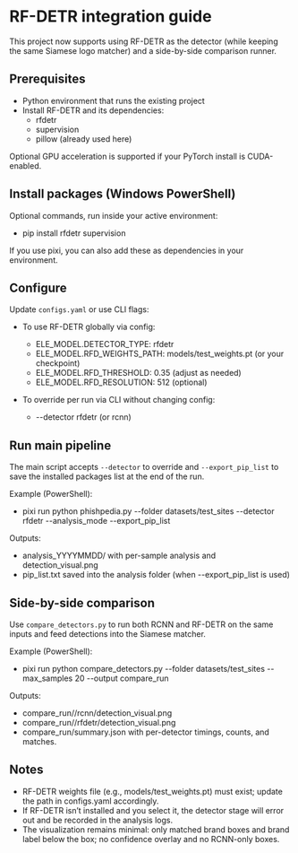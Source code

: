 # RF-DETR integration guide

This project now supports using RF-DETR as the detector (while keeping the same Siamese logo matcher) and a side-by-side comparison runner.

## Prerequisites
- Python environment that runs the existing project
- Install RF-DETR and its dependencies:
  - rfdetr
  - supervision
  - pillow (already used here)

Optional GPU acceleration is supported if your PyTorch install is CUDA-enabled.

## Install packages (Windows PowerShell)
Optional commands, run inside your active environment:

- pip install rfdetr supervision

If you use pixi, you can also add these as dependencies in your environment.

## Configure
Update `configs.yaml` or use CLI flags:

- To use RF-DETR globally via config:
  - ELE_MODEL.DETECTOR_TYPE: rfdetr
  - ELE_MODEL.RFD_WEIGHTS_PATH: models/test_weights.pt (or your checkpoint)
  - ELE_MODEL.RFD_THRESHOLD: 0.35 (adjust as needed)
  - ELE_MODEL.RFD_RESOLUTION: 512 (optional)

- To override per run via CLI without changing config:
  - --detector rfdetr  (or rcnn)

## Run main pipeline
The main script accepts `--detector` to override and `--export_pip_list` to save the installed packages list at the end of the run.

Example (PowerShell):
- pixi run python phishpedia.py --folder datasets/test_sites --detector rfdetr --analysis_mode --export_pip_list

Outputs:
- analysis_YYYYMMDD/ with per-sample analysis and detection_visual.png
- pip_list.txt saved into the analysis folder (when --export_pip_list is used)

## Side-by-side comparison
Use `compare_detectors.py` to run both RCNN and RF-DETR on the same inputs and feed detections into the Siamese matcher.

Example (PowerShell):
- pixi run python compare_detectors.py --folder datasets/test_sites --max_samples 20 --output compare_run

Outputs:
- compare_run/<sample>/rcnn/detection_visual.png
- compare_run/<sample>/rfdetr/detection_visual.png
- compare_run/summary.json with per-detector timings, counts, and matches.

## Notes
- RF-DETR weights file (e.g., models/test_weights.pt) must exist; update the path in configs.yaml accordingly.
- If RF-DETR isn’t installed and you select it, the detector stage will error out and be recorded in the analysis logs.
- The visualization remains minimal: only matched brand boxes and brand label below the box; no confidence overlay and no RCNN-only boxes.
